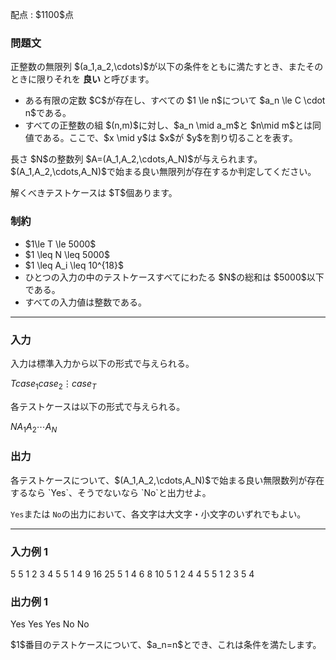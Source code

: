 
<div>

<span>

<span>

<p>
配点 : $1100$点
</p>

<div>

<section>

### **問題文**

<p>
正整数の無限列 $(a_1,a_2,\cdots)$が以下の条件をともに満たすとき、またそのときに限りそれを 
<strong>
良い
</strong>
と呼びます。
</p>

<ul>

<li>
ある有限の定数 $C$が存在し、すべての $1 \le n$について $a_n \le C \cdot n$である。
</li>

<li>
すべての正整数の組 $(n,m)$に対し、$a_n \mid a_m$と $n\mid m$とは同値である。ここで、$x \mid y$は $x$が $y$を割り切ることを表す。
</li>

</ul>

<p>
長さ $N$の整数列 $A=(A_1,A_2,\cdots,A_N)$が与えられます。
$(A_1,A_2,\cdots,A_N)$で始まる良い無限列が存在するか判定してください。
</p>

<p>
解くべきテストケースは $T$個あります。
</p>

</section>

</div>

<div>

<section>

### **制約**

<ul>

<li>
$1\le T \le 5000$
</li>

<li>
$1 \leq N \leq 5000$
</li>

<li>
$1 \leq A_i \leq 10^{18}$
</li>

<li>
ひとつの入力の中のテストケースすべてにわたる $N$の総和は $5000$以下である。
</li>

<li>
すべての入力値は整数である。
</li>

</ul>

</section>

</div>

---

<div>

<div>

<section>

### **入力**

<p>
入力は標準入力から以下の形式で与えられる。
</p>

<div>

$T$$case_1$$case_2$$\vdots$$case_T$
</div>

<p>
各テストケースは以下の形式で与えられる。
</p>

<div>

$N$$A_1$$A_2$$\cdots$$A_N$
</div>

</section>

</div>

<div>

<section>

### **出力**

<p>
各テストケースについて、$(A_1,A_2,\cdots,A_N)$で始まる良い無限数列が存在するなら `Yes`、そうでないなら `No`と出力せよ。

`Yes`または `No`の出力において、各文字は大文字・小文字のいずれでもよい。
</p>

</section>

</div>

</div>

---

<div>

<section>

### **入力例 1**

<div>

5
5
1 2 3 4 5
5
1 4 9 16 25
5
1 4 6 8 10
5
1 2 4 4 5
5
1 2 3 5 4

</div>

</section>

</div>

<div>

<section>

### **出力例 1**

<div>

Yes
Yes
Yes
No
No

</div>

<p>
$1$番目のテストケースについて、$a_n=n$とでき、これは条件を満たします。
</p>

</section>

</div>

</span>

</span>

</div>
